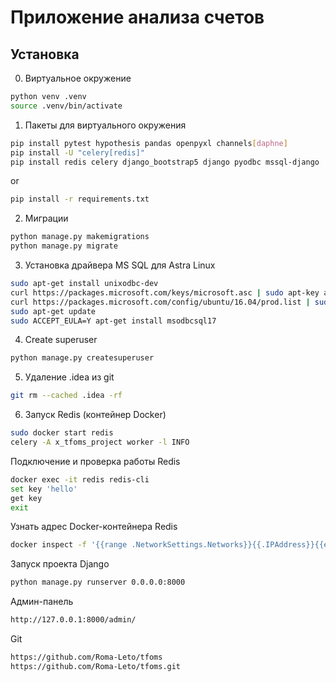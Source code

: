 # Приложение анализа счетов

## Установка 

0. Виртуальное окружение
```bash
python venv .venv
source .venv/bin/activate
```

1. Пакеты для виртуального окружения
```bash
pip install pytest hypothesis pandas openpyxl channels[daphne]
pip install -U "celery[redis]"
pip install redis celery django_bootstrap5 django pyodbc mssql-django
```
or
```bash
pip install -r requirements.txt 
```

2. Миграции
```bash
python manage.py makemigrations
python manage.py migrate
```

3. Установка драйвера MS SQL для Astra Linux
```bash
sudo apt-get install unixodbc-dev 
curl https://packages.microsoft.com/keys/microsoft.asc | sudo apt-key add -
curl https://packages.microsoft.com/config/ubuntu/16.04/prod.list | sudo tee /etc/apt/sources.list.d/mssql-release.list
sudo apt-get update
sudo ACCEPT_EULA=Y apt-get install msodbcsql17
```

4. Create superuser
```bash
python manage.py createsuperuser 
```
5. Удаление .idea из git
```bash
git rm --cached .idea -rf
```

6. Запуск Redis (контейнер Docker)
```bash
sudo docker start redis
celery -A x_tfoms_project worker -l INFO
```

Подключение и проверка работы Redis
```bash
docker exec -it redis redis-cli
set key 'hello'
get key
exit
```

Узнать адрес Docker-контейнера Redis
```bash
docker inspect -f '{{range .NetworkSettings.Networks}}{{.IPAddress}}{{end}}' redis
```

Запуск проекта Django
```bash
python manage.py runserver 0.0.0.0:8000
```

Админ-панель
```bash
http://127.0.0.1:8000/admin/
```

Git
```bash
https://github.com/Roma-Leto/tfoms
https://github.com/Roma-Leto/tfoms.git
```